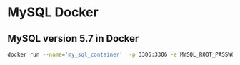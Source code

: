 # MySQL Docker

## MySQL version 5.7 in Docker
```bash
docker run --name='my_sql_container'  -p 3306:3306 -e MYSQL_ROOT_PASSWORD=1234 -v ./init_db:/docker-entrypoint-initdb.d mysql/mysql-server:5.7 
```